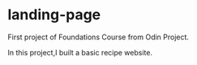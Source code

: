 # landing-page

First project of Foundations Course from Odin Project.

 In this project,I built a basic recipe website.

